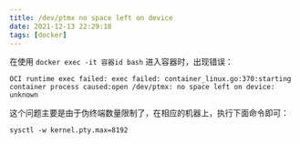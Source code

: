 ```yaml
---
title: /dev/ptmx no space left on device
date: 2021-12-13 22:29:18
tags: [docker]
---
```


在使用 `docker exec -it 容器id bash` 进入容器时，出现错误：

```shell
OCI runtime exec failed: exec failed: container_linux.go:370:starting container process caused:open /dev/ptmx: no space left on device: unknown
```

这个问题主要是由于伪终端数量限制了，在相应的机器上，执行下面命令即可：

```shell
sysctl -w kernel.pty.max=8192
```

